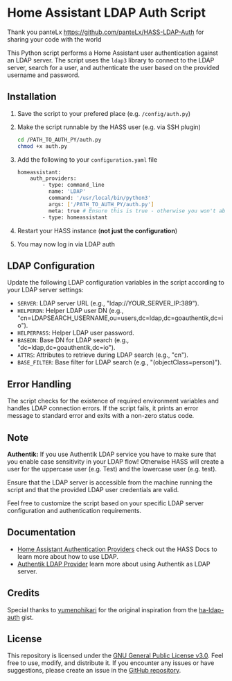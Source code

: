# Home Assistant LDAP Auth Script
Thank you panteLx
https://github.com/panteLx/HASS-LDAP-Auth
for sharing your code with the world

This Python script performs a Home Assistant user authentication against an LDAP server. The script uses the `ldap3` library to connect to the LDAP server, search for a user, and authenticate the user based on the provided username and password.

## Installation

1. Save the script to your prefered place (e.g. `/config/auth.py`)

2. Make the script runnable by the HASS user (e.g. via SSH plugin)

   ```bash
   cd /PATH_TO_AUTH_PY/auth.py
   chmod +x auth.py
   ```



2. Add the following to your `configuration.yaml` file

   ```bash
   homeassistant:
       auth_providers:
           - type: command_line
             name: 'LDAP'
             command: '/usr/local/bin/python3'
             args: ['/PATH_TO_AUTH_PY/auth.py']
             meta: true # Ensure this is true - otherwise you won't able to set a username/group for new created users
           - type: homeassistant
   ```

3. Restart your HASS instance (**not just the configuration**)

4. You may now log in via LDAP auth

## LDAP Configuration

Update the following LDAP configuration variables in the script according to your LDAP server settings:

- `SERVER`: LDAP server URL (e.g., "ldap://YOUR_SERVER_IP:389").
- `HELPERDN`: Helper LDAP user DN (e.g., "cn=LDAPSEARCH_USERNAME,ou=users,dc=ldap,dc=goauthentik,dc=io").
- `HELPERPASS`: Helper LDAP user password.
- `BASEDN`: Base DN for LDAP search (e.g., "dc=ldap,dc=goauthentik,dc=io").
- `ATTRS`: Attributes to retrieve during LDAP search (e.g., "cn").
- `BASE_FILTER`: Base filter for LDAP search (e.g., "(objectClass=person)").

## Error Handling

The script checks for the existence of required environment variables and handles LDAP connection errors. If the script fails, it prints an error message to standard error and exits with a non-zero status code.

## Note

**Authentik:** If you use Authentik LDAP service you have to make sure that you enable case sensitivity in your LDAP flow! Otherwise HASS will create a user for the uppercase user (e.g. Test) and the lowercase user (e.g. test).

Ensure that the LDAP server is accessible from the machine running the script and that the provided LDAP user credentials are valid.

Feel free to customize the script based on your specific LDAP server configuration and authentication requirements.

## Documentation

- [Home Assistant Authentication Providers](https://www.home-assistant.io/docs/authentication/providers/) check out the HASS Docs to learn more about how to use LDAP.
- [Authentik LDAP Provider](https://goauthentik.io/docs/providers/ldap/) learn more about using Authentik as LDAP server.

## Credits

Special thanks to [yumenohikari](https://gist.github.com/yumenohikari) for the original inspiration from the [ha-ldap-auth](https://gist.github.com/yumenohikari/8440144023cf33ab3ef0d68084a1b42f) gist.

## License

This repository is licensed under the [GNU General Public License v3.0](LICENSE). Feel free to use, modify, and distribute it. If you encounter any issues or have suggestions, please create an issue in the [GitHub repository](https://github.com/panteLx/HASS-LDAP-Auth).
